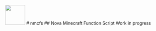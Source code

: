 <img src="https://github.com/rosafy/nmcfs/blob/main/nmcfs_templogo.png" width="64"/>
# nmcfs
## Nova Minecraft Function Script
Work in progress 

